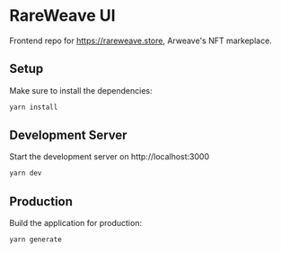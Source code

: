 # RareWeave UI

Frontend repo for <https://rareweave.store>, Arweave's NFT markeplace.

## Setup

Make sure to install the dependencies:

```bash
yarn install
```

## Development Server

Start the development server on http://localhost:3000

```bash
yarn dev
```

## Production

Build the application for production:

```bash
yarn generate
```